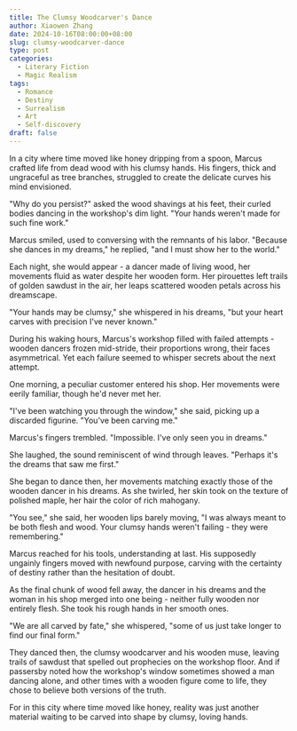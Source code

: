 ```yaml
---
title: The Clumsy Woodcarver's Dance
author: Xiaowen Zhang
date: 2024-10-16T08:00:00+08:00
slug: clumsy-woodcarver-dance
type: post
categories:
  - Literary Fiction
  - Magic Realism
tags:
  - Romance
  - Destiny
  - Surrealism
  - Art
  - Self-discovery
draft: false
---
```


In a city where time moved like honey dripping from a spoon, Marcus crafted life from dead wood with his clumsy hands. His fingers, thick and ungraceful as tree branches, struggled to create the delicate curves his mind envisioned.

"Why do you persist?" asked the wood shavings at his feet, their curled bodies dancing in the workshop's dim light. "Your hands weren't made for such fine work."

Marcus smiled, used to conversing with the remnants of his labor. "Because she dances in my dreams," he replied, "and I must show her to the world."

Each night, she would appear - a dancer made of living wood, her movements fluid as water despite her wooden form. Her pirouettes left trails of golden sawdust in the air, her leaps scattered wooden petals across his dreamscape.

"Your hands may be clumsy," she whispered in his dreams, "but your heart carves with precision I've never known."

During his waking hours, Marcus's workshop filled with failed attempts - wooden dancers frozen mid-stride, their proportions wrong, their faces asymmetrical. Yet each failure seemed to whisper secrets about the next attempt.

One morning, a peculiar customer entered his shop. Her movements were eerily familiar, though he'd never met her.

"I've been watching you through the window," she said, picking up a discarded figurine. "You've been carving me."

Marcus's fingers trembled. "Impossible. I've only seen you in dreams."

She laughed, the sound reminiscent of wind through leaves. "Perhaps it's the dreams that saw me first."

She began to dance then, her movements matching exactly those of the wooden dancer in his dreams. As she twirled, her skin took on the texture of polished maple, her hair the color of rich mahogany.

"You see," she said, her wooden lips barely moving, "I was always meant to be both flesh and wood. Your clumsy hands weren't failing - they were remembering."

Marcus reached for his tools, understanding at last. His supposedly ungainly fingers moved with newfound purpose, carving with the certainty of destiny rather than the hesitation of doubt.

As the final chunk of wood fell away, the dancer in his dreams and the woman in his shop merged into one being - neither fully wooden nor entirely flesh. She took his rough hands in her smooth ones.

"We are all carved by fate," she whispered, "some of us just take longer to find our final form."

They danced then, the clumsy woodcarver and his wooden muse, leaving trails of sawdust that spelled out prophecies on the workshop floor. And if passersby noted how the workshop's window sometimes showed a man dancing alone, and other times with a wooden figure come to life, they chose to believe both versions of the truth.

For in this city where time moved like honey, reality was just another material waiting to be carved into shape by clumsy, loving hands.